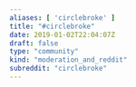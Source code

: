 ```yaml
---
aliases: [ 'circlebroke' ]
title: "#circlebroke"
date: 2019-01-02T22:04:07Z
draft: false
type: "community"
kind: "moderation_and_reddit"
subreddit: "circlebroke"
---
```


